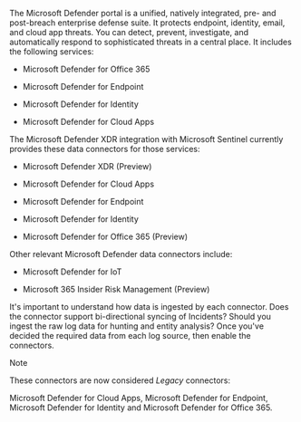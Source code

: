 The Microsoft Defender portal​ is a unified, natively integrated, pre- and post-breach enterprise defense suite. It protects endpoint, identity, email, and cloud app threats. You can detect, prevent, investigate, and automatically respond to sophisticated threats in a central place. It includes the following services:

- Microsoft Defender for Office 365

- Microsoft Defender for Endpoint

- Microsoft Defender for Identity

- Microsoft Defender for Cloud Apps

The Microsoft Defender XDR integration with Microsoft Sentinel currently provides these data connectors for those services:

- Microsoft Defender XDR (Preview)

- Microsoft Defender for Cloud Apps

- Microsoft Defender for Endpoint

- Microsoft Defender for Identity

- Microsoft Defender for Office 365 (Preview)

Other relevant Microsoft Defender data connectors include:

- Microsoft Defender for IoT

- Microsoft 365 Insider Risk Management (Preview)

It's important to understand how data is ingested by each connector.  Does the connector support bi-directional syncing of Incidents?  Should you ingest the raw log data for hunting and entity analysis? Once you've decided the required data from each log source, then enable the connectors.

> [!NOTE]
> These connectors are now considered *Legacy* connectors:
> 
> Microsoft Defender for Cloud Apps, Microsoft Defender for Endpoint, Microsoft Defender for Identity and Microsoft Defender for Office 365.
